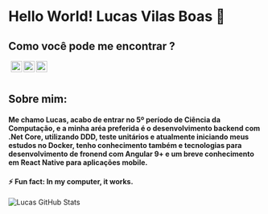 # Hello World! Lucas Vilas Boas 👋
## Como você pode me encontrar ?

  <div style="margin-left:5px">
    <a target="_blank" href="https://www.linkedin.com/in/lucas-vilas-boas-l-a348b313a/">
      <img align="left" alt="LinkdeIN" width="22px" src="https://image.flaticon.com/icons/svg/1409/1409945.svg" />
    </a>
     <a target="_blank" href="mailto:lucasvilasboaslage@gmail.com">
       <img align="left" alt="LinkdeIN" width="22px" src="https://image.flaticon.com/icons/svg/732/732200.svg" />
     </a>
     <a target="_blank" href="https://api.whatsapp.com/send?phone=5531998702381">
      <img align="left" alt="Whatsapp" width="22px" src="https://image.flaticon.com/icons/svg/733/733585.svg" />
    </a>
 </div>
<br>
<br>

## Sobre mim:
#### Me chamo Lucas, acabo de entrar no 5º período de Ciência da Computação, e a minha aréa preferida é o desenvolvimento backend com .Net Core, utilizando DDD, teste unitários e atualmente iniciando meus estudos no Docker, tenho conhecimento também e tecnologias para desenvolvimento de fronend com Angular 9+ e um breve conhecimento em React Native para aplicações mobile.

#### ⚡ Fun fact: In my computer, it works.


![Lucas GitHub Stats](https://github-readme-stats.vercel.app/api?username=VilasBoas1407&show_icons=true)
<!--
**VilasBoas1407/VilasBoas1407** is a ✨ _special_ ✨ repository because its `README.md` (this file) appears on your GitHub profile.

Here are some ideas to get you started:

- 🔭 I’m currently working on ...
- 🌱 I’m currently learning ...
- 👯 I’m looking to collaborate on ...
- 🤔 I’m looking for help with ...
- 💬 Ask me about ...
- 📫 How to reach me: ...
- 😄 Pronouns: ...
- ⚡ Fun fact: ...
-->
